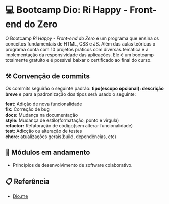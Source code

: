 
# 💻​ Bootcamp Dio: Ri Happy - Front-end do Zero

O Bootcamp *Ri Happy - Front-end do Zero* é um programa que ensina os conceitos fundamentais de HTML, CSS e JS. Além das aulas teóricas o programa conta com 10 projetos práticos com diversas temática e a implementação da responsividade das aplicações.
Ele é um bootcamp totalmente gratuito e é possível baixar o certificado ao final do curso.
  
  
## ⚒️​ Convenção de commits

Os commits seguirão o seguinte padrão: **tipo(escopo opcional): descrição breve** e para a padronização dos tipos será usado o seguinte:  

**feat:** Adição de nova funcionalidade  
**fix:** Correção de bug  
**docs:** Mudança na documentação  
**style:** Mudança de estilo(formatação, ponto e vírgula)  
**refactor:** Refatoração de código(sem alterar funcionalidade)  
**test:** Adicção ou alteração de testes  
**chore:** atualizações gerais(build, dependências, etc)  
  
  
## 🔄 Módulos em andamento

- Princípios de desenvolvimento de software colaborativo.
  
  
## 📋 Referência

 - [Dio.me](https://www.dio.me/)

